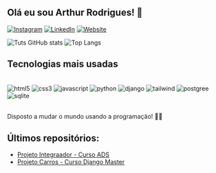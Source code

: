 ## Olá eu sou Arthur Rodrigues! 👋

[![Instagram](https://img.shields.io/badge/Instagram-E4405F?style=for-the-badge&logo=instagram&logoColor=white)](https://instagram.com/tuts_rodrigues)
[![LinkedIn](https://img.shields.io/badge/LinkedIn-0077B5?style=for-the-badge&logo=linkedin&logoColor=white)](https://www.linkedin.com/in/arthur-rodrigues-248758269/)
[![Website](https://img.shields.io/website?label=Portfolio&style=for-the-badge&url=https%3A%2F%2Fsusnatagoswami.netlify.app/)](https://page-profile-tuts.vercel.app/)

![Tuts GitHub stats](https://github-readme-stats.vercel.app/api?username=Tuts9&hide=contribs,prs&theme=github_dark)
![Top Langs](https://github-readme-stats.vercel.app/api/top-langs/?username=Tuts9&layout=compact&theme=github_dark)

## Tecnologias mais usadas

<div style="inline: block"><br/>
    <img alt="html5" align="center" src="https://img.shields.io/badge/HTML5-E34F26?style=for-the-badge&logo=html5&logoColor=white"/>
    <img alt="css3" align="center" src="https://img.shields.io/badge/CSS3-1572B6?style=for-the-badge&logo=css3&logoColor=white"/>
    <img alt="javascript" align="center" src="https://img.shields.io/badge/JavaScript-323330?style=for-the-badge&logo=javascript&logoColor=F7DF1E">
    <img alt="python" align="center" src="https://img.shields.io/badge/Python-14354C?style=for-the-badge&logo=python&logoColor=white">
    <img alt="django" align="center" src="https://img.shields.io/badge/Django-092E20?style=for-the-badge&logo=django&logoColor=white">
    <img alt="tailwind" align="center" src="https://img.shields.io/badge/Tailwind_CSS-38B2AC?style=for-the-badge&logo=tailwind-css&logoColor=white">
    <img alt="postgree" align="center" src="https://img.shields.io/badge/PostgreSQL-316192?style=for-the-badge&logo=postgresql&logoColor=white">
    <img alt="sqlite" align="center" src="https://img.shields.io/badge/SQLite-07405E?style=for-the-badge&logo=sqlite&logoColor=white">
</div><br/>

Disposto a mudar o mundo usando a programação! 👨‍💻

## Últimos repositórios:

- [Projeto Integraador - Curso ADS](https://github.com/Tuts9/Projeto-Integrador)
- [Projeto Carros - Curso Django Master](https://github.com/Tuts9/Projeto-Carros---Curso-Django)
